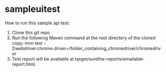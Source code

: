 # sampleuitest

How to run this sample api test:

1. Clone this git repo
2. Run the following Maven command at the root directory of the cloned copy: mvn test -Dwebdriver.chrome.driver=/folder_containing_chromedriver/chromedriver
3. Test report will be available at target/surefire-reports/emailable-report.html.